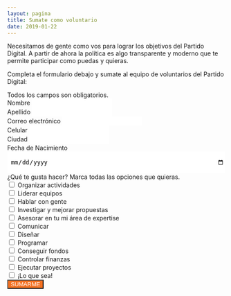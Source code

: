 ```yaml
---
layout: pagina
title: Sumate como voluntario
date: 2019-01-22
---
```


Necesitamos de gente como vos para lograr los objetivos del Partido Digital. A partir de ahora la política es algo transparente y moderno que te permite participar como puedas y quieras. 

Completa el formulario debajo y sumate al equipo de voluntarios del Partido Digital:

<link href="//cdn-images.mailchimp.com/embedcode/classic-10_7.css" rel="stylesheet" type="text/css">
<style type="text/css">
	#mc_embed_signup { background:transparent; clear:left; font-size:14px; }
    select, input[type="text"], input[type="email"], input[type="tel"], input[type="date"],input[type="number"] { border: 2px solid #FFFFFF; background-color: #fff; }
    #mc_embed_signup form { padding: 0; }
    #mc_embed_signup .mc-field-group { width: 100%; }
    #mc_embed_signup .mc-field-group.input-group input { height: 15px; margin-right: 10px; }
    #mc-embedded-subscribe { margin: 0; border-color: #f37021 !important; }
    #mc-embedded-subscribe:hover { color: #f37021; }
    #mc_embed_signup input:focus, #mc_embed_signup select:focus { border-color: #f37021; }
    #mc_embed_signup .asterisk { color: #f37021; }
    #mc_embed_signup .indicates-required { margin-right: 0; }
    #mc_embed_signup #mc-embedded-subscribe-form div.mce_inline_error { background-color: #000000; color: #f37021; }
	#mc_embed_signup input[type="button"] { background-color: #f37021; color: #fff; } 
	#mc_embed_signup .mc-field-group select,
	#mc_embed_signup .mc-field-group input[type="date"] {
		display: block;
		width: 100%;
		padding: 8px 0;
		text-indent: 1%;
		height: 50px;
	}
	#mc_embed_signup select {
		border: 1px solid #ABB0B2;
		-webkit-border-radius: 3px;
		-moz-border-radius: 3px;
		border-radius: 3px;
	}
</style>
<div id="mc_embed_signup">
	<form method="post" id="mc-embedded-subscribe-form" name="mc-embedded-subscribe-form" class="validate" novalidate id="volun">
		<div id="mc_embed_signup_scroll">
			<div class="indicates-required">
				Todos los campos son obligatorios.
			</div>
			<div class="mc-field-group">
				<label for="mce-NAME">Nombre</label>
				<input type="text" value="" name="nombre" class="required" id="mce-NAME">
			</div>
			<div class="mc-field-group">
				<label for="mce-NAME">Apellido</label>
				<input type="text" value="" name="apellido" class="required" id="mce-NAME">
			</div>
			<div class="mc-field-group">
				<label for="mce-EMAIL">Correo electrónico</label>
				<input type="email" value="" name="email" class="required email" id="mce-EMAIL">
			</div>
			<div class="mc-field-group size1of2">
				<label for="mce-CELULAR">Celular</label>
				<input type="tel" name="celular" class="required" value="" id="mce-CELULAR">
			</div>
			<div class="mc-field-group">
				<label for="mce-CIUDAD">Ciudad</label>
				<input type="text" value="" name="ciudad" class="required" id="mce-CIUDAD">
			</div>
			<div class="mc-field-group">
				<label for="mce-FECHANACIMIENTO">Fecha de Nacimiento</label>
				<input type="date" value="" name="fechanacimiento" class="required" id="mce-FECHANACIMIENTO">
			</div>
            <div class="mc-field-group" style="padding-bottom: 0;">
				<label>¿Qué te gusta hacer? Marca todas las opciones que quieras.</label>
				<div class="mc-field-group checkbox">
                    <div class="mc-field-group">
				        <input class="styled-checkbox" id="vol1" name="mauticform[voluntario][]" type="checkbox" value="actividades">
    			        <label for="vol1">Organizar actividades</label>
                    </div>
                    <div class="mc-field-group">
				        <input class="styled-checkbox" id="vol2" name="mauticform[voluntario][]" type="checkbox" value="liderar">
    			        <label for="vol2">Liderar equipos</label>
                    </div>
                    <div class="mc-field-group">
				        <input class="styled-checkbox" id="vol3" name="mauticform[voluntario][]" type="checkbox" value="hablar">
    			        <label for="vol3">Hablar con gente</label>
                    </div>
                    <div class="mc-field-group">
				        <input class="styled-checkbox" id="vol4" name="mauticform[voluntario][]" type="checkbox" value="propuestas">
    			        <label for="vol4">Investigar y mejorar propuestas</label>
                    </div>
                    <div class="mc-field-group">
				        <input class="styled-checkbox" id="vol5" name="mauticform[voluntario][]" type="checkbox" value="expertise">
    			        <label for="vol5">Asesorar en tu mi área de expertise</label>
                    </div>
                    <div class="mc-field-group">
				        <input class="styled-checkbox" id="vol6" name="mauticform[voluntario][]" type="checkbox" value="comunicar">
    			        <label for="vol6">Comunicar</label>
                    </div>
                    <div class="mc-field-group">
				        <input class="styled-checkbox" id="vol7" name="mauticform[voluntario][]" type="checkbox" value="diseñar">
    			        <label for="vol7">Diseñar</label>
                    </div>
                    <div class="mc-field-group">
				        <input class="styled-checkbox" id="vol8" name="mauticform[voluntario][]" type="checkbox" value="programar">
    			        <label for="vol8">Programar</label>
                    </div>
                    <div class="mc-field-group">
				        <input class="styled-checkbox" id="vol9" name="mauticform[voluntario][]" type="checkbox" value="fondos">
    			        <label for="vol9">Conseguir fondos</label>
                    </div>
                    <div class="mc-field-group">
				        <input class="styled-checkbox" id="vol10" name="mauticform[voluntario][]" type="checkbox" value="finanzas">
    			        <label for="vol10">Controlar finanzas</label>
                    </div>
                    <div class="mc-field-group">
				        <input class="styled-checkbox" id="vol11" name="mauticform[voluntario][]" type="checkbox" value="proyectos">
    			        <label for="vol11">Ejecutar proyectos</label>
                    </div>
                    <div class="mc-field-group" style="padding-bottom: 0; min-height: 20px;">
				        <input class="styled-checkbox" id="vol12" name="mauticform[voluntario][]" type="checkbox" value="todo">
    			        <label for="vol12">¡Lo que sea!</label>
                    </div>
			</div>
			</div>
			<div class="clear">
				<input name="sumarme" type="button" id="sumarme" value="SUMARME" class="action btn">
			</div>
		</div>
	</form>
</div>
<script type="application/javascript" src="https://ajax.googleapis.com/ajax/libs/jquery/3.0.0/jquery.js" crossorigin="anonymous"></script>
<script type='text/javascript' src='assets/js/voluntariado.js'></script>
